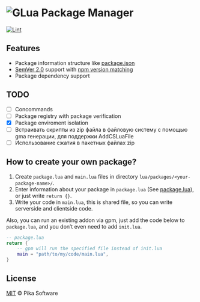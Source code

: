 # ![GLua Package Manager](https://i.imgur.com/w454Ms1.png?1)

[![Lint](https://github.com/Pika-Software/gpm/actions/workflows/lint.yml/badge.svg)](https://github.com/Pika-Software/gpm/actions/workflows/lint.yml)
## Features
- Package information structure like [package.json](https://docs.npmjs.com/cli/v6/configuring-npm/package-json)
- [SemVer 2.0](https://semver.org/) support with [npm version matching](https://docs.npmjs.com/cli/v6/configuring-npm/package-json#dependencies)
- Package dependency support

## TODO
- [ ] Concommands
- [ ] Package registry with package verification
- [x] Package enviroment isolation
- [ ] Встраивать скрипты из zip файла в файловую систему с помощью gma генерации, для поддержки AddCSLuaFile
- [ ] Использование сжатия в пакетных файлах zip

## How to create your own package?
1. Create `package.lua` and `main.lua` files in directory `lua/packages/<your-package-name>/`.
2. Enter information about your package in `package.lua` (See [package.lua](package.lua.md)), or just write `return {}`.
3. Write your code in `main.lua`, this is shared file, so you can write serverside and clientside code.

Also, you can run an existing addon via gpm, just add the code below to `package.lua`, and you don’t even need to add `init.lua`.
```lua
-- package.lua
return {
    -- gpm will run the specified file instead of init.lua
    main = "path/to/my/code/main.lua",
}
```

## License
[MIT](LICENSE) © Pika Software
